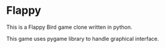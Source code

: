 # Flappy
This is a Flappy Bird game clone written in python. 

This game uses pygame library to handle graphical interface.
